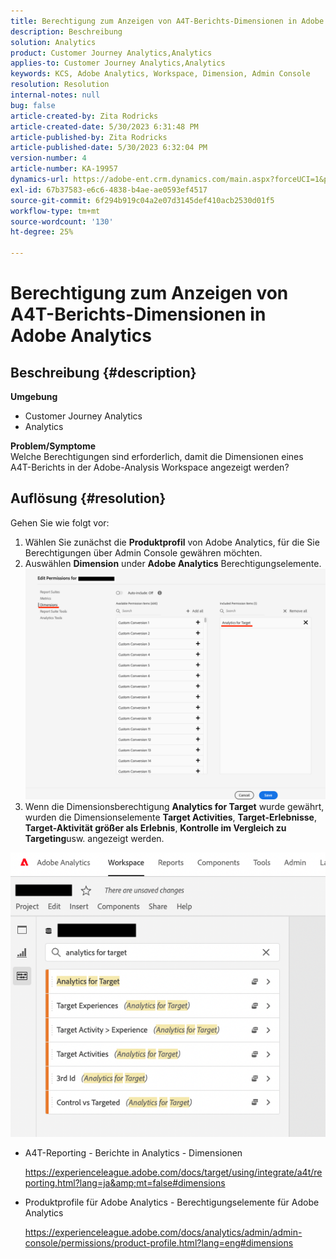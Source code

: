```yaml
---
title: Berechtigung zum Anzeigen von A4T-Berichts-Dimensionen in Adobe Analytics
description: Beschreibung
solution: Analytics
product: Customer Journey Analytics,Analytics
applies-to: Customer Journey Analytics,Analytics
keywords: KCS, Adobe Analytics, Workspace, Dimension, Admin Console
resolution: Resolution
internal-notes: null
bug: false
article-created-by: Zita Rodricks
article-created-date: 5/30/2023 6:31:48 PM
article-published-by: Zita Rodricks
article-published-date: 5/30/2023 6:32:04 PM
version-number: 4
article-number: KA-19957
dynamics-url: https://adobe-ent.crm.dynamics.com/main.aspx?forceUCI=1&pagetype=entityrecord&etn=knowledgearticle&id=fc20e539-18ff-ed11-8f6e-6045bd006b25
exl-id: 67b37583-e6c6-4838-b4ae-ae0593ef4517
source-git-commit: 6f294b919c04a2e07d3145def410acb2530d01f5
workflow-type: tm+mt
source-wordcount: '130'
ht-degree: 25%

---
```


# Berechtigung zum Anzeigen von A4T-Berichts-Dimensionen in Adobe Analytics

## Beschreibung {#description}

<b>Umgebung</b>
- Customer Journey Analytics
- Analytics

<b>Problem/Symptome</b><br>Welche Berechtigungen sind erforderlich, damit die Dimensionen eines A4T-Berichts in der Adobe-Analysis Workspace angezeigt werden?

## Auflösung {#resolution}

Gehen Sie wie folgt vor:
1. Wählen Sie zunächst die <b>Produktprofil</b> von Adobe Analytics, für die Sie Berechtigungen über Admin Console gewähren möchten.
2. Auswählen <b>Dimension</b> under <b>Adobe Analytics</b> Berechtigungselemente.\
   ![](assets/123b13c2-bb08-ed11-82e4-00224809a4ae.png)
3. Wenn die Dimensionsberechtigung <b>Analytics for Target</b> wurde gewährt, wurden die Dimensionselemente <b>Target Activities</b>, <b>Target-Erlebnisse</b>, <b>Target-Aktivität größer als Erlebnis</b>, <b>Kontrolle im Vergleich zu Targeting</b>usw. angezeigt werden.


![](assets/8b0bbd95-f4f5-ec11-bb3d-000d3a5b0d3b.png)

- A4T-Reporting - Berichte in Analytics - Dimensionen

  https://experienceleague.adobe.com/docs/target/using/integrate/a4t/reporting.html?lang=ja&amp;mt=false#dimensions
- Produktprofile für Adobe Analytics - Berechtigungselemente für Adobe Analytics

  https://experienceleague.adobe.com/docs/analytics/admin/admin-console/permissions/product-profile.html?lang=eng#dimensions
